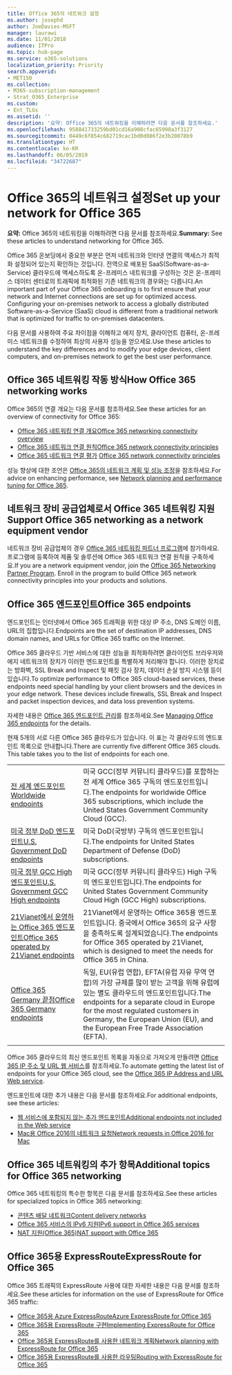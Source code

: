 ```yaml
---
title: Office 365의 네트워크 설정
ms.author: josephd
author: JoeDavies-MSFT
manager: laurawi
ms.date: 11/01/2018
audience: ITPro
ms.topic: hub-page
ms.service: o365-solutions
localization_priority: Priority
search.appverid:
- MET150
ms.collection:
- M365-subscription-management
- Strat_O365_Enterprise
ms.custom:
- Ent_TLGs
ms.assetid: ''
description: '요약: Office 365의 네트워킹을 이해하려면 다음 문서를 참조하세요.'
ms.openlocfilehash: 958841733259bd01cd16a908cfac65998a3f3127
ms.sourcegitcommit: 0449c6f854c682719cac1bd0d086f2e3b20078b9
ms.translationtype: HT
ms.contentlocale: ko-KR
ms.lasthandoff: 06/05/2019
ms.locfileid: "34722687"
---
```

# <a name="set-up-your-network-for-office-365"></a><span data-ttu-id="c5384-103">Office 365의 네트워크 설정</span><span class="sxs-lookup"><span data-stu-id="c5384-103">Set up your network for Office 365</span></span>

<span data-ttu-id="c5384-104">**요약:** Office 365의 네트워킹을 이해하려면 다음 문서를 참조하세요.</span><span class="sxs-lookup"><span data-stu-id="c5384-104">**Summary:** See these articles to understand networking for Office 365.</span></span>
  
<span data-ttu-id="c5384-p101">Office 365 온보딩에서 중요한 부분은 먼저 네트워크와 인터넷 연결의 액세스가 최적화 설정되어 있는지 확인하는 것입니다. 전역으로 배포된 SaaS(Software-as-a-Service) 클라우드에 액세스하도록 온-프레미스 네트워크를 구성하는 것은 온-프레미스 데이터 센터로의 트래픽에 최적화된 기존 네트워크의 경우와는 다릅니다.</span><span class="sxs-lookup"><span data-stu-id="c5384-p101">An important part of your Office 365 onboarding is to first ensure that your network and Internet connections are set up for optimized access. Configuring your on-premises network to access a globally distributed Software-as-a-Service (SaaS) cloud is different from a traditional network that is optimized for traffic to on-premises datacenters.</span></span> 

<span data-ttu-id="c5384-107">다음 문서를 사용하여 주요 차이점을 이해하고 에지 장치, 클라이언트 컴퓨터, 온-프레미스 네트워크를 수정하여 최상의 사용자 성능을 얻으세요.</span><span class="sxs-lookup"><span data-stu-id="c5384-107">Use these articles to understand the key differences and to modify your  edge devices, client computers, and on-premises network to get the best user performance.</span></span>

## <a name="how-office-365-networking-works"></a><span data-ttu-id="c5384-108">Office 365 네트워킹 작동 방식</span><span class="sxs-lookup"><span data-stu-id="c5384-108">How Office 365 networking works</span></span>

<span data-ttu-id="c5384-109">Office 365의 연결 개요는 다음 문서를 참조하세요.</span><span class="sxs-lookup"><span data-stu-id="c5384-109">See these articles for an overview of connectivity for Office 365:</span></span>

- [<span data-ttu-id="c5384-110">Office 365 네트워킹 연결 개요</span><span class="sxs-lookup"><span data-stu-id="c5384-110">Office 365 networking connectivity overview</span></span>](office-365-networking-overview.md)
- [<span data-ttu-id="c5384-111">Office 365 네트워크 연결 원칙</span><span class="sxs-lookup"><span data-stu-id="c5384-111">Office 365 network connectivity principles</span></span>](office-365-network-connectivity-principles.md)
- <span data-ttu-id="c5384-112">[Office 365 네트워크 연결 평가](assessing-network-connectivity.md) </span><span class="sxs-lookup"><span data-stu-id="c5384-112">[Office 365 network connectivity principles](assessing-network-connectivity.md)</span></span>

<span data-ttu-id="c5384-113">성능 향상에 대한 조언은 [Office 365의 네트워크 계획 및 성능 조정](network-planning-and-performance.md)을 참조하세요.</span><span class="sxs-lookup"><span data-stu-id="c5384-113">For advice on enhancing performance, see [Network planning and performance tuning for Office 365](network-planning-and-performance.md).</span></span>

## <a name="support-office-365-networking-as-a-network-equipment-vendor"></a><span data-ttu-id="c5384-114">네트워크 장비 공급업체로서 Office 365 네트워킹 지원</span><span class="sxs-lookup"><span data-stu-id="c5384-114">Support Office 365 networking as a network equipment vendor</span></span>

<span data-ttu-id="c5384-p102">네트워크 장비 공급업체의 경우 [Office 365 네트워킹 파트너 프로그램](office-365-networking-partner-program.md)에 참가하세요. 프로그램에 등록하여 제품 및 솔루션에 Office 365 네트워크 연결 원칙을 구축하세요.</span><span class="sxs-lookup"><span data-stu-id="c5384-p102">If you are a network equipment vendor, join the [Office 365 Networking Partner Program](office-365-networking-partner-program.md). Enroll in the program to build Office 365 network connectivity principles into your products and solutions.</span></span> 

## <a name="office-365-endpoints"></a><span data-ttu-id="c5384-117">Office 365 엔드포인트</span><span class="sxs-lookup"><span data-stu-id="c5384-117">Office 365 endpoints</span></span>

<span data-ttu-id="c5384-118">엔드포인트는 인터넷에서 Office 365 트래픽을 위한 대상 IP 주소, DNS 도메인 이름, URL의 집합입니다.</span><span class="sxs-lookup"><span data-stu-id="c5384-118">Endpoints are the set of destination IP addresses, DNS domain names, and URLs for Office 365 traffic on the Internet.</span></span> 

<span data-ttu-id="c5384-p103">Office 365 클라우드 기반 서비스에 대한 성능을 최적화하려면 클라이언트 브라우저와 에지 네트워크의 장치가 이러한 엔드포인트를 특별하게 처리해야 합니다. 이러한 장치로는 방화벽, SSL Break and Inspect 및 패킷 검사 장치, 데이터 손실 방지 시스템 등이 있습니다.</span><span class="sxs-lookup"><span data-stu-id="c5384-p103">To optimize performance to Office 365 cloud-based services, these endpoints need special handling by your client browsers and the devices in your edge network. These devices include firewalls, SSL Break and Inspect and packet inspection devices, and data loss prevention systems.</span></span>

<span data-ttu-id="c5384-121">자세한 내용은 [Office 365 엔드포인트 관리](managing-office-365-endpoints.md)를 참조하세요.</span><span class="sxs-lookup"><span data-stu-id="c5384-121">See [Managing Office 365 endpoints](managing-office-365-endpoints.md) for the details.</span></span>

<span data-ttu-id="c5384-p104">현재 5개의 서로 다른 Office 365 클라우드가 있습니다. 이 표는 각 클라우드의 엔드포인트 목록으로 안내합니다.</span><span class="sxs-lookup"><span data-stu-id="c5384-p104">There are currently five different Office 365 clouds. This table takes you to the list of endpoints for each one.</span></span>

|||
|:-------|:-----|
| [<span data-ttu-id="c5384-124">전 세계 엔드포인트</span><span class="sxs-lookup"><span data-stu-id="c5384-124">Worldwide endpoints</span></span>](urls-and-ip-address-ranges.md) | <span data-ttu-id="c5384-125">미국 GCC(정부 커뮤니티 클라우드)를 포함하는 전 세계 Office 365 구독의 엔드포인트입니다.</span><span class="sxs-lookup"><span data-stu-id="c5384-125">The endpoints for worldwide Office 365 subscriptions, which include the United States Government Community Cloud (GCC).</span></span> |
| [<span data-ttu-id="c5384-126">미국 정부 DoD 엔드포인트</span><span class="sxs-lookup"><span data-stu-id="c5384-126">U.S. Government DoD endpoints</span></span>](office-365-u-s-government-dod-endpoints.md) | <span data-ttu-id="c5384-127">미국 DoD(국방부) 구독의 엔드포인트입니다.</span><span class="sxs-lookup"><span data-stu-id="c5384-127">The endpoints for United States Department of Defense (DoD) subscriptions.</span></span> |
| [<span data-ttu-id="c5384-128">미국 정부 GCC High 엔드포인트</span><span class="sxs-lookup"><span data-stu-id="c5384-128">U.S. Government GCC High endpoints</span></span>](office-365-u-s-government-gcc-high-endpoints.md) | <span data-ttu-id="c5384-129">미국 GCC(정부 커뮤니티 클라우드) High 구독의 엔드포인트입니다.</span><span class="sxs-lookup"><span data-stu-id="c5384-129">The endpoints for United States Government Community Cloud High (GCC High) subscriptions.</span></span> |
| [<span data-ttu-id="c5384-130">21Vianet에서 운영하는 Office 365 엔드포인트</span><span class="sxs-lookup"><span data-stu-id="c5384-130">Office 365 operated by 21Vianet endpoints</span></span>](urls-and-ip-address-ranges-21vianet.md) | <span data-ttu-id="c5384-131">21Vianet에서 운영하는 Office 365용 엔드포인트입니다. 중국에서 Office 365의 요구 사항을 충족하도록 설계되었습니다.</span><span class="sxs-lookup"><span data-stu-id="c5384-131">The endpoints for Office 365 operated by 21Vianet, which is designed to meet the needs for Office 365 in China.</span></span> |
| [<span data-ttu-id="c5384-132">Office 365 Germany 끝점</span><span class="sxs-lookup"><span data-stu-id="c5384-132">Office 365 Germany endpoints</span></span>](office-365-germany-endpoints.md) | <span data-ttu-id="c5384-133">독일, EU(유럽 연합), EFTA(유럽 자유 무역 연합)의 가장 규제를 많이 받는 고객을 위해 유럽에 있는 별도 클라우드의 엔드포인트입니다.</span><span class="sxs-lookup"><span data-stu-id="c5384-133">The endpoints for a separate cloud in Europe for the most regulated customers in Germany, the European Union (EU), and the European Free Trade Association (EFTA).</span></span> |
|||

<span data-ttu-id="c5384-134">Office 365 클라우드의 최신 엔드포인트 목록을 자동으로 가져오게 만들려면 [Office 365 IP 주소 및 URL 웹 서비스](office-365-ip-web-service.md)를 참조하세요.</span><span class="sxs-lookup"><span data-stu-id="c5384-134">To automate getting the latest list of endpoints for your Office 365 cloud, see the [Office 365 IP Address and URL Web service](office-365-ip-web-service.md).</span></span>

<span data-ttu-id="c5384-135">엔드포인트에 대한 추가 내용은 다음 문서를 참조하세요.</span><span class="sxs-lookup"><span data-stu-id="c5384-135">For additional endpoints, see these articles:</span></span>

- [<span data-ttu-id="c5384-136">웹 서비스에 포함되지 않는 추가 엔드포인트</span><span class="sxs-lookup"><span data-stu-id="c5384-136">Additional endpoints not included in the Web service</span></span>](additional-office365-ip-addresses-and-urls.md)
- [<span data-ttu-id="c5384-137">Mac용 Office 2016의 네트워크 요청</span><span class="sxs-lookup"><span data-stu-id="c5384-137">Network requests in Office 2016 for Mac</span></span>](network-requests-in-office-2016-for-mac.md)


## <a name="additional-topics-for-office-365-networking"></a><span data-ttu-id="c5384-138">Office 365 네트워킹의 추가 항목</span><span class="sxs-lookup"><span data-stu-id="c5384-138">Additional topics for Office 365 networking</span></span>

<span data-ttu-id="c5384-139">Office 365 네트워킹의 특수한 항목은 다음 문서를 참조하세요.</span><span class="sxs-lookup"><span data-stu-id="c5384-139">See these articles for specialized topics in Office 365 networking:</span></span>

- [<span data-ttu-id="c5384-140">콘텐츠 배달 네트워크</span><span class="sxs-lookup"><span data-stu-id="c5384-140">Content delivery networks</span></span>](content-delivery-networks.md)
- [<span data-ttu-id="c5384-141">Office 365 서비스의 IPv6 지원</span><span class="sxs-lookup"><span data-stu-id="c5384-141">IPv6 support in Office 365 services</span></span>](ipv6-support.md)
- [<span data-ttu-id="c5384-142">NAT 지원(Office 365)</span><span class="sxs-lookup"><span data-stu-id="c5384-142">NAT support with Office 365</span></span>](nat-support-with-office-365.md)

## <a name="expressroute-for-office-365"></a><span data-ttu-id="c5384-143">Office 365용 ExpressRoute</span><span class="sxs-lookup"><span data-stu-id="c5384-143">ExpressRoute for Office 365</span></span>

<span data-ttu-id="c5384-144">Office 365 트래픽의 ExpressRoute 사용에 대한 자세한 내용은 다음 문서를 참조하세요.</span><span class="sxs-lookup"><span data-stu-id="c5384-144">See these articles for information on the use of ExpressRoute for Office 365 traffic:</span></span>

- [<span data-ttu-id="c5384-145">Office 365용 Azure ExpressRoute</span><span class="sxs-lookup"><span data-stu-id="c5384-145">Azure ExpressRoute for Office 365</span></span>](azure-expressroute.md)
- [<span data-ttu-id="c5384-146">Office 365용 ExpressRoute 구현</span><span class="sxs-lookup"><span data-stu-id="c5384-146">Implementing ExpressRoute for Office 365</span></span>](implementing-expressroute.md)
- [<span data-ttu-id="c5384-147">Office 365용 ExpressRoute를 사용한 네트워크 계획</span><span class="sxs-lookup"><span data-stu-id="c5384-147">Network planning with ExpressRoute for Office 365</span></span>](network-planning-with-expressroute.md)
- [<span data-ttu-id="c5384-148">Office 365용 ExpressRoute를 사용한 라우팅</span><span class="sxs-lookup"><span data-stu-id="c5384-148">Routing with ExpressRoute for Office 365</span></span>](routing-with-expressroute.md)
